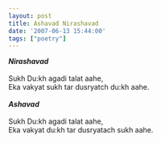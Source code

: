 ```yaml
---
layout: post
title: Ashavad Nirashavad
date: '2007-06-13 15:44:00'
tags: ["poetry"]
---
```


<p><b><i>Nirashavad</i></b><br/><br/>Sukh Du:kh agadi talat aahe,<br/>Eka vakyat sukh tar dusryatch du:kh aahe.<br/><br/><b><i>Ashavad</i></b><br/><br/>Sukh Du:kh agadi talat aahe,<br/>Eka vakyat du:kh tar dusryatach sukh aahe.</p><div class="blogger-post-footer"><img width="1" height="1" src="https://blogger.googleusercontent.com/tracker/5416117946427095362-2473028992785863041?l=soranthou.blogspot.com" alt=""/></div>

